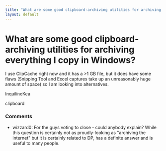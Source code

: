 ```yaml
---
title: "What are some good clipboard-archiving utilities for archiving everything I copy in Windows?"
layout: default
---
```

What are some good clipboard-archiving utilities for archiving everything I copy in Windows?
=====================
I use ClipCache right now and it has a \>1 GB file, but it does have
some flaws (Snipping Tool and Excel captures take up an unreasonably
huge amount of space) so I am looking into alternatives.

InquilineKea

<div class="tags"><span class="tag">clipboard</span></div>

### Comments ###
* wizzard0: For the guys voting to close - could anybody explain? While this
question is certainly not as proudly-looking as "archiving the internet"
but it is certainly related to DP, has a definite answer and is useful
to many people.



